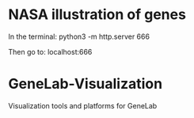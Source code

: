# NASA illustration of genes

In the terminal: python3 -m http.server 666

Then go to: localhost:666

# GeneLab-Visualization
Visualization tools and platforms for GeneLab

